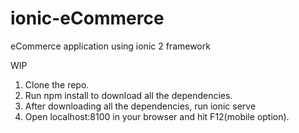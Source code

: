 # ionic-eCommerce
eCommerce application using ionic 2 framework

WIP

1. Clone the repo.
2. Run npm install to download all the dependencies.
3. After downloading all the dependencies, run ionic serve
4. Open localhost:8100 in your browser and hit F12(mobile option).
